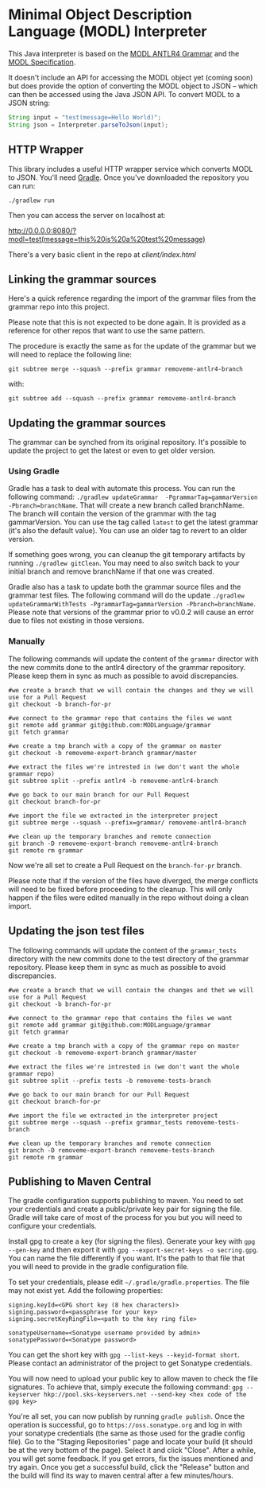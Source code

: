 # Minimal Object Description Language (MODL) Interpreter
This Java interpreter is based on the [MODL ANTLR4 Grammar](https://github.com/MODLanguage/grammar-antlr4) and the [MODL Specification](http://www.modl.uk).

It doesn't include an API for accessing the MODL object yet (coming soon) but does provide the option of converting the MODL object to JSON – which can then be accessed using the Java JSON API. To convert MODL to a JSON string: 

```java
String input = "test(message=Hello World)"; 
String json = Interpreter.parseToJson(input);
```

## HTTP Wrapper
This library includes a useful HTTP wrapper service which converts MODL to JSON. You'll need [Gradle](https://gradle.org/). Once you've downloaded the repository you can run:

    ./gradlew run
    
Then you can access the server on localhost at:

http://0.0.0.0:8080/?modl=test(message=this%20is%20a%20test%20message)

There's a very basic client in the repo at *client/index.html*


## Linking the grammar sources

Here's a quick reference regarding the import of the grammar files from the grammar repo into this project.

Please note that this is not expected to be done again. It is provided as a reference for other repos that want to use the
same pattern.

The procedure is exactly the same as for the update of the grammar but we will need to replace the following line:

```
git subtree merge --squash --prefix grammar removeme-antlr4-branch
```

with:

```
git subtree add --squash --prefix grammar removeme-antlr4-branch
```

## Updating the grammar sources

The grammar can be synched from its original repository. It's possible to update the project to get the latest or even
to get older version.

### Using Gradle

Gradle has a task to deal with automate this process. You can run the following command: `./gradlew updateGrammar 
-PgrammarTag=gammarVersion -Pbranch=branchName`. That will create a new branch called branchName. The branch will 
contain the version of the grammar with the tag gammarVersion. You can use the tag called `latest` to get the latest 
grammar (it's also the default value). You can use an older tag to revert to an older version.

If something goes wrong, you can cleanup the git temporary artifacts by running `./gradlew gitClean`. You may need to
also switch back to your initial branch and remove branchName if that one was created.

Gradle also has a task to update both the grammar source files and the grammar test files. The following command will
do the update `./gradlew updateGrammarWithTests -PgrammarTag=gammarVersion -Pbranch=branchName`. Please note that
versions of the grammar prior to v0.0.2 will cause an error due to files not existing in those versions.

### Manually

The following commands will update the content of the `grammar` director with the new commits done to the antlr4 directory 
of the grammar repository. Please keep them in sync as much as possible to avoid discrepancies.

```
#we create a branch that we will contain the changes and they we will use for a Pull Request
git checkout -b branch-for-pr

#we connect to the grammar repo that contains the files we want
git remote add grammar git@github.com:MODLanguage/grammar
git fetch grammar

#we create a tmp branch with a copy of the grammar on master
git checkout -b removeme-export-branch grammar/master

#we extract the files we're intrested in (we don't want the whole grammar repo)
git subtree split --prefix antlr4 -b removeme-antlr4-branch

#we go back to our main branch for our Pull Request
git checkout branch-for-pr

#we import the file we extracted in the interpreter project
git subtree merge --squash --prefix=grammar/ removeme-antlr4-branch

#we clean up the temporary branches and remote connection
git branch -D removeme-export-branch removeme-antlr4-branch
git remote rm grammar
```


Now we're all set to create a Pull Request on the `branch-for-pr` branch.

Please note that if the version of the files have diverged, the merge conflicts will need to be fixed before proceeding 
to the cleanup. This will only happen if the files were edited manually in the repo without doing a clean import.


## Updating the json test files

The following commands will update the content of the `grammar_tests` directory with the new commits done to the test directory 
of the grammar repository. Please keep them in sync as much as possible to avoid discrepancies.

```
#we create a branch that we will contain the changes and thet we will use for a Pull Request
git checkout -b branch-for-pr

#we connect to the grammar repo that contains the files we want
git remote add grammar git@github.com:MODLanguage/grammar
git fetch grammar

#we create a tmp branch with a copy of the grammar repo on master
git checkout -b removeme-export-branch grammar/master

#we extract the files we're intrested in (we don't want the whole grammar repo)
git subtree split --prefix tests -b removeme-tests-branch

#we go back to our main branch for our Pull Request
git checkout branch-for-pr

#we import the file we extracted in the interpreter project
git subtree merge --squash --prefix grammar_tests removeme-tests-branch

#we clean up the temporary branches and remote connection
git branch -D removeme-export-branch removeme-tests-branch
git remote rm grammar
```

## Publishing to Maven Central

The gradle configuration supports publishing to maven. You need to set your credentials
and create a public/private key pair for signing the file. Gradle will take care of most
of the process for you but you will need to configure your credentials.

Install gpg to create a key (for signing the files). Generate your key with
`gpg --gen-key` and then export it with `gpg --export-secret-keys -o secring.gpg`.
You can name the file differently if you want. It's the path to that file that you will need
to provide in the gradle configuration file.

To set your credentials, please edit `~/.gradle/gradle.properties`. The file may not exist
yet. Add the following properties:

```
signing.keyId=<GPG short key (8 hex characters)>
signing.password=<passphrase for your key>
signing.secretKeyRingFile=<path to the key ring file>

sonatypeUsername=<Sonatype username provided by admin>
sonatypePassword=<Sonatype password>
```

You can get the short key with `gpg --list-keys --keyid-format short`. Please contact
an administrator of the project to get Sonatype credentials.

You will now need to upload your public key to allow maven to check the file signatures.
To achieve that, simply execute the following command: 
`gpg --keyserver hkp://pool.sks-keyservers.net --send-key <hex code of the gpg key>`

You're all set, you can now publish by running `gradle publish`. Once the operation is
successful, go to `https://oss.sonatype.org` and log in with your sonatype credentials
(the same as those used for the gradle config file). Go to the "Staging Repositories" page 
and locate your build (it should be at the very bottom of the page). Select it and click "Close".
After a while, you will get some feedback. If you get errors, fix the issues mentioned and try again.
Once you get a successful build, click the "Release" button and the build will find its way to
maven central after a few minutes/hours.

